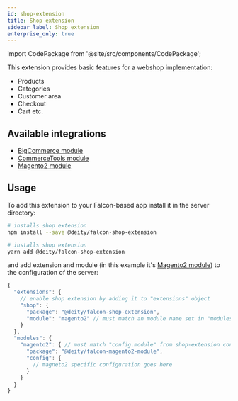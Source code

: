 ```yaml
---
id: shop-extension
title: Shop extension 
sidebar_label: Shop extension
enterprise_only: true
---
```


import CodePackage from '@site/src/components/CodePackage';

<CodePackage name="@deity/falcon-shop-extension" /> 

This extension provides basic features for a webshop implementation:

- Products
- Categories
- Customer area
- Checkout
- Cart etc.

## Available integrations

- [BigCommerce module](../modules/bigcommerce-module)
- [CommerceTools module](../modules/commercetools-module)
- [Magento2 module](../modules/magento2-module)

## Usage

To add this extension to your Falcon-based app install it in the server directory:

<!--DOCUSAURUS_CODE_TABS-->

<!--npm-->

```bash
# installs shop extension
npm install --save @deity/falcon-shop-extension
```

<!--Yarn-->

```bash
# installs shop extension
yarn add @deity/falcon-shop-extension
```

<!--END_DOCUSAURUS_CODE_TABS-->

and add extension and module (in this example it's [Magento2 module](../modules/magento2-module)) to the configuration of the server:

```js
{
  "extensions": {
    // enable shop extension by adding it to "extensions" object
    "shop": {
      "package": "@deity/falcon-shop-extension",
      "module": "magento2" // must match an module name set in "modules" object below
    }
  },
  "modules": {
    "magento2": { // must match "config.module" from shop-extension configuration
      "package": "@deity/falcon-magento2-module",
      "config": {
        // magneto2 specific configuration goes here
      }
    }
  }
}
```
